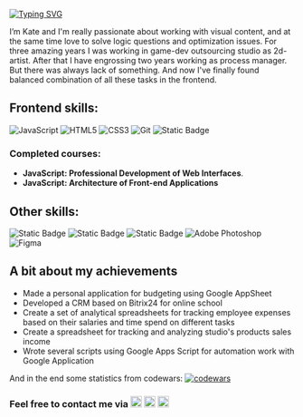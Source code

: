 [![Typing SVG](https://readme-typing-svg.herokuapp.com?color=%23000000&lines=Hello,+World!+Let's+meet)](https://git.io/typing-svg)

I’m Kate and I'm really passionate about working with visual content, and at the same time love to solve logic questions and optimization issues. For three amazing years I was working in game-dev outsourcing studio as 2d-artist. After that I have engrossing two years working as process manager. But there was always lack of something. And now I've finally found balanced combination of all these tasks in the frontend. 

## Frontend skills:
![JavaScript](https://img.shields.io/badge/javascript-%23323330.svg?style=for-the-badge&logo=javascript&logoColor=%23F7DF1E) ![HTML5](https://img.shields.io/badge/html5-%23E34F26.svg?style=for-the-badge&logo=html5&logoColor=white) ![CSS3](https://img.shields.io/badge/css3-%231572B6.svg?style=for-the-badge&logo=css3&logoColor=white)  ![Git](https://img.shields.io/badge/git-%23F05033.svg?style=for-the-badge&logo=git&logoColor=white)  ![Static Badge](https://img.shields.io/badge/BEM-%234285F4.svg?style=for-the-badge&logo=bem&logoColor=white)

### Completed courses:

 - **JavaScript: Professional Development of Web Interfaces**. 
 - **JavaScript: Architecture of Front-end Applications**

## Other skills:
![Static Badge](https://img.shields.io/badge/googleappsscript-%2325b8eb.svg?style=for-the-badge&logo=googleappsscript&logoColor=white) ![Static Badge](https://img.shields.io/badge/googlesheets-%2334A853.svg?style=for-the-badge&logo=googlesheets&logoColor=white) ![Static Badge](https://img.shields.io/badge/notion-%23000000.svg?style=for-the-badge&logo=notion&logoColor=white) ![Adobe Photoshop](https://img.shields.io/badge/adobe%20photoshop-%2331A8FF.svg?style=for-the-badge&logo=adobe%20photoshop&logoColor=white) ![Figma](https://img.shields.io/badge/figma-%23F24E1E.svg?style=for-the-badge&logo=figma&logoColor=white)

## A bit about my achievements

 - Made a personal application for budgeting using Google AppSheet
 - Developed a CRM based on Bitrix24 for online school 
 - Create a set of analytical spreadsheets for tracking employee expenses based on their salaries and time spend on different tasks
 - Create a spreadsheet for tracking and analyzing studio's products sales income
 - Wrote several scripts using Google Apps Script for automation work with Google Application

And in the end some statistics from codewars: [![codewars](https://www.codewars.com/users/urchifox/badges/small?theme=light)](https://www.codewars.com/users/urchifox)

### Feel free to contact me via <a href="https://t.me/urchifox"><img height="20" src="https://github.com/urchifox/urchifox/assets/126313096/a58aa139-9bf7-42a4-a2fa-9eac9a33ae6c"></a> <a href="https://wa.me/79601143943"><img height="20" src="https://github.com/urchifox/urchifox/assets/126313096/00467b52-2848-4df8-bdd5-9c0af8b508d9"></a> <a href="mailto:urchifox@gmail.com"><img height="20" src="https://github.com/urchifox/urchifox/assets/126313096/1dccfc2c-449d-4e11-aee3-a2cf5247147b"></a>
